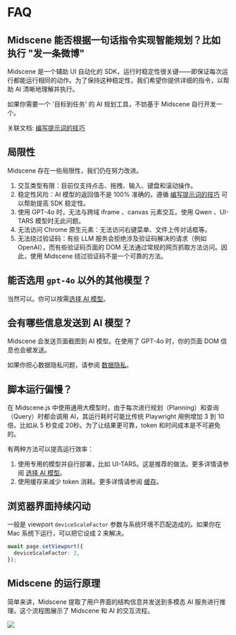 # FAQ

## Midscene 能否根据一句话指令实现智能规划？比如执行 "发一条微博"

Midscene 是一个辅助 UI 自动化的 SDK，运行时稳定性很关键——即保证每次运行都能运行相同的动作。为了保持这种稳定性，我们希望你提供详细的指令，以帮助 AI 清晰地理解并执行。

如果你需要一个 '目标到任务' 的 AI 规划工具，不妨基于 Midscene 自行开发一个。

关联文档: [编写提示词的技巧](./prompting-tips)

## 局限性

Midscene 存在一些局限性，我们仍在努力改进。

1. 交互类型有限：目前仅支持点击、拖拽、输入、键盘和滚动操作。
2. 稳定性风险：AI 模型的返回值不是 100% 准确的。遵循 [编写提示词的技巧](./prompting-tips) 可以帮助提高 SDK 稳定性。
3. 使用 GPT-4o 时，无法与跨域 iframe 、canvas 元素交互。使用 Qwen 、UI-TARS 模型时无此问题。
4. 无法访问 Chrome 原生元素：无法访问右键菜单、文件上传对话框等。
5. 无法绕过验证码：有些 LLM 服务会拒绝涉及验证码解决的请求（例如 OpenAI），而有些验证码页面的 DOM 无法通过常规的网页抓取方法访问。因此，使用 Midscene 绕过验证码不是一个可靠的方法。

## 能否选用 `gpt-4o` 以外的其他模型？

当然可以。你可以按需[选择 AI 模型](./choose-a-model)。

## 会有哪些信息发送到 AI 模型？

Midscene 会发送页面截图到 AI 模型。在使用了 GPT-4o 时，你的页面 DOM 信息也会被发送。

如果你担心数据隐私问题，请参阅 [数据隐私](./data-privacy)。

## 脚本运行偏慢？

在 Midscene.js 中使用通用大模型时，由于每次进行规划（Planning）和查询（Query）时都会调用 AI，其运行耗时可能比传统 Playwright 用例增加 3 到 10 倍，比如从 5 秒变成 20秒。为了让结果更可靠，token 和时间成本是不可避免的。

有两种方法可以提高运行效率：
1. 使用专用的模型并自行部署，比如 UI-TARS。这是推荐的做法。更多详情请参阅 [选择 AI 模型](./choose-a-model)。
2. 使用缓存来减少 token 消耗。更多详情请参阅 [缓存](./caching)。

## 浏览器界面持续闪动

一般是 viewport `deviceScaleFactor` 参数与系统环境不匹配造成的。如果你在 Mac 系统下运行，可以把它设成 2 来解决。

```typescript
await page.setViewport({
  deviceScaleFactor: 2,
});
```

## Midscene 的运行原理

简单来讲，Midscene 提取了用户界面的结构信息并发送到多模态 AI 服务进行推理。这个流程图展示了 Midscene 和 AI 的交互流程。

![](/flow.png)
